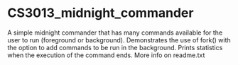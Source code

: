 # CS3013_midnight_commander
A simple midnight commander that has many commands available for the user to run (foreground or background).  Demonstrates the use of fork() with the option to add commands to be run in the background. Prints statistics when the execution of the command ends. More info on readme.txt
